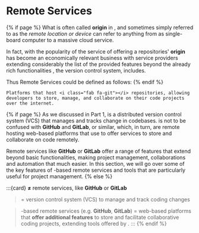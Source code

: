 # <i class="fab fa-git"></i> Remote Services

{% if page %}
What is often called **origin** in <i class="fab fa-git"></i>, and sometimes simply referred to as the _remote location or device_ can refer to anything from as single-board computer to a massive cloud service.

In fact, with the popularity of <i class="fab fa-git"></i> the service of offering a repositories' **origin** has become an economically relevant business with service providers extending considerably the list of the provided features beyond the already rich functionalities <i class="fab fa-git"></i>, the version control system, includes.

Thus <i class="fab fa-git"></i> Remote Services could be defined as follows:
{% endif %}

```{epigraph}
Platforms that host <i class="fab fa-git"></i> repositories, allowing developers to store, manage, and collaborate on their code projects over the internet.
```
{% if page %}
As we discussed in Part 1, <i class="fab fa-git"></i> is a distributed version control system (VCS) that manages and tracks change in codebases.
<i class="fab fa-git"></i> is not to be confused with <i class="fab fa-github"></i> **GitHub** and <i class="fab fa-gitlab"></i> **GitLab**, or similar, which, in turn, are remote hosting web-based platforms that use <i class="fab fa-git"></i> to offer services to store and collaborate on code remotely.

Remote services like **GitHub** or **GitLab** offer a range of features that extend beyond basic <i class="fab fa-git"></i> functionalities, making project management, collaborations and automation that much easier.
In this section, we will go over some of the key features of <i class="fab fa-git"></i>-based remote services and tools that are particularly useful for project management.
{% else %}

:::{card} <i class="fab fa-git"></i> <strong>≠</strong> remote services, like <i class="fab fa-github"></i> **GitHub** or <i class="fab fa-gitlab"></i> **GitLab**

> <i class="fab fa-git"></i> = version control system (VCS) to manage and track coding changes

> <i class="fab fa-git"></i>-based remote services (e.g. **GitHub**, **GitLab**) = web-based platforms that **offer additional features** to store and facilitate collaborative coding projects, extending tools offered by <i class="fab fa-git"></i>.
:::
{% endif %}
